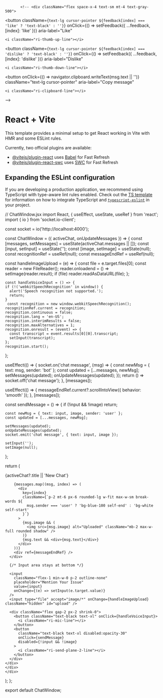 
           <!-- <div className="flex space-x-4 text-sm mt-4 text-gray-500">
  <button
    className={`text-lg cursor-pointer ${feedback[index] === 'like' ? 'text-black' : ''}`}
    onClick={() => setFeedback({ ...feedback, [index]: 'like' })}
    aria-label="Like"
  >
    <i className="ri-thumb-up-line"></i>
  </button>

  <button
    className={`text-lg cursor-pointer ${feedback[index] === 'dislike' ? 'text-black' : ''}`}
    onClick={() => setFeedback({ ...feedback, [index]: 'dislike' })}
    aria-label="Dislike"
  >
    <i className="ri-thumb-down-line"></i>
  </button>

  <button
    onClick={() => navigator.clipboard.writeText(msg.text || '')}
    className="text-lg cursor-pointer"
    aria-label="Copy message"
  >
    <i className="ri-clipboard-line"></i>
  </button>
</div> -->



# React + Vite

This template provides a minimal setup to get React working in Vite with HMR and some ESLint rules.

Currently, two official plugins are available:

- [@vitejs/plugin-react](https://github.com/vitejs/vite-plugin-react/blob/main/packages/plugin-react) uses [Babel](https://babeljs.io/) for Fast Refresh
- [@vitejs/plugin-react-swc](https://github.com/vitejs/vite-plugin-react/blob/main/packages/plugin-react-swc) uses [SWC](https://swc.rs/) for Fast Refresh

## Expanding the ESLint configuration

If you are developing a production application, we recommend using TypeScript with type-aware lint rules enabled. Check out the [TS template](https://github.com/vitejs/vite/tree/main/packages/create-vite/template-react-ts) for information on how to integrate TypeScript and [`typescript-eslint`](https://typescript-eslint.io) in your project.





// ChatWindow.jsx
import React, { useEffect, useState, useRef } from 'react';
import { io } from 'socket.io-client';

const socket = io('http://localhost:4000');

const ChatWindow = ({ activeChat, onUpdateMessages }) => {
  const [messages, setMessages] = useState(activeChat.messages || []);
  const [input, setInput] = useState('');
  const [image, setImage] = useState(null);
  const recognitionRef = useRef(null);
  const messageEndRef = useRef(null);


   const handleImageUpload = (e) => {
    const file = e.target.files[0];
    const reader = new FileReader();
    reader.onloadend = () => setImage(reader.result);
    if (file) reader.readAsDataURL(file);
  };

    const handleVoiceInput = () => {
    if (!('webkitSpeechRecognition' in window)) {
      alert('Speech recognition not supported.');
      return;
    }
     const recognition = new window.webkitSpeechRecognition();
    recognitionRef.current = recognition;
    recognition.continuous = false;
    recognition.lang = 'en-US';
    recognition.interimResults = false;
    recognition.maxAlternatives = 1;
    recognition.onresult = (event) => {
      const transcript = event.results[0][0].transcript;
      setInput(transcript);
    };
    recognition.start();
  };

  useEffect(() => {
    socket.on('chat message', (msg) => {
      const newMsg = { text: msg, sender: 'bot' };
      const updated = [...messages, newMsg];
      setMessages(updated);
      onUpdateMessages(updated);
    });
    return () => socket.off('chat message');
  }, [messages]);

  useEffect(() => {
    messageEndRef.current?.scrollIntoView({ behavior: 'smooth' });
  }, [messages]);

  const sendMessage = () => {
    if (!input && !image) return;

    const newMsg = { text: input, image, sender: 'user' };
    const updated = [...messages, newMsg];

    setMessages(updated);
    onUpdateMessages(updated);
    socket.emit('chat message', { text: input, image });

    setInput('');
    setImage(null);
  };

  return (
    <div className="h-screen flex flex-col bg-blue-50 pb-3">
      <div className="flex-1 overflow-y-auto p-4 space-y-3">
        <div className="text-center font-bold text-sm text-gray-500">
          {activeChat?.title || 'New Chat'}
        </div>

        {messages.map((msg, index) => (
          <div
            key={index}
            className={`p-2 mt-6 px-6 rounded-lg w-fit max-w-sm break-words ${
              msg.sender === 'user' ? 'bg-blue-100 self-end' : 'bg-white self-start'
            }`}
          >
            {msg.image && (
              <img src={msg.image} alt="Uploaded" className="mb-2 max-w-full rounded shadow" />
            )}
            {msg.text && <div>{msg.text}</div>}
          </div>
        ))}
        <div ref={messageEndRef} />
      </div>

      {/* Input area stays at bottom */}
  <div className="py-3 px-2 border-t bg-white">
    <div className="flex items-center border rounded w-full px-2 py-1 gap-2 overflow-hidden">
      <label htmlFor="upload" className="text-black text-xl cursor-pointer pr-2 px-2 border-r">
        <i className="ri-attachment-2"></i>
      </label>

      <input
        className="flex-1 min-w-0 p-2 outline-none"
        placeholder="Mention Your Issue"
        value={input}
        onChange={(e) => setInput(e.target.value)}
      />
      <input type="file" accept="image/*" onChange={handleImageUpload} className="hidden" id="upload" />

      <div className="flex gap-2 px-2 shrink-0">
        <button className="text-black text-xl" onClick={handleVoiceInput}>
          <i className="ri-mic-line"></i>
        </button>
        <button
          className="text-black text-xl disabled:opacity-30"
          onClick={sendMessage}
          disabled={!input && !image}
        >
          <i className="ri-send-plane-2-line"></i>
        </button>
      </div>
    </div>
    </div>
    </div>
  );
};

export default ChatWindow;
